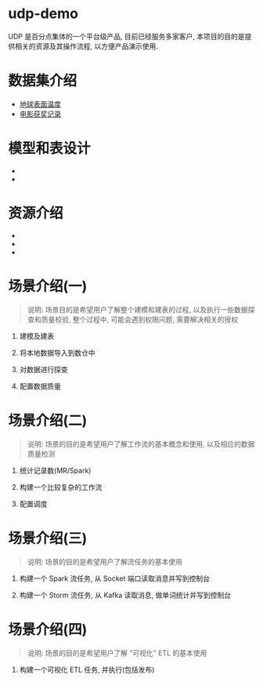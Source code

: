 # udp-demo
UDP 是百分点集体的一个平台级产品, 目前已经服务多家客户, 本项目的目的是提供相关的资源及其操作流程, 以方便产品演示使用.

# 数据集介绍
* [地球表面温度](https://www.kaggle.com/berkeleyearth/climate-change-earth-surface-temperature-data)
* [电影获奖记录](https://www.kaggle.com/theacademy/academy-awards)

# 模型和表设计
*
*

# 资源介绍
*
*
*

# 场景介绍(一)
> 说明: 场景目的是希望用户了解整个建模和建表的过程, 以及执行一些数据探查和质量校验, 整个过程中, 可能会遇到权限问题, 需要解决相关的授权
1. 建模及建表

1. 将本地数据导入到数仓中

1. 对数据进行探查

1. 配置数据质量

# 场景介绍(二)
> 说明: 场景的目的是希望用户了解工作流的基本概念和使用, 以及相应的数据质量检测
1. 统计记录数(MR/Spark)

1. 构建一个比较复杂的工作流

1. 配置调度

# 场景介绍(三)
> 说明: 场景的目的是希望用户了解流任务的基本使用
1. 构建一个 Spark 流任务, 从 Socket 端口读取消息并写到控制台

2. 构建一个 Storm 流任务, 从 Kafka 读取消息, 做单词统计并写到控制台

# 场景介绍(四)
> 说明: 场景的目的是希望用户了解 "可视化" ETL 的基本使用
1. 构建一个可视化 ETL 任务, 并执行(包括发布)